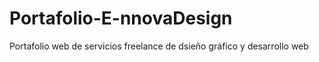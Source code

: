 # Portafolio-E-nnovaDesign
Portafolio web de servicios freelance de dsieño gráfico y desarrollo web
